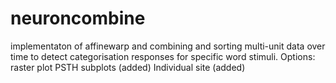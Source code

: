 # neuroncombine
implementaton of affinewarp and combining and sorting multi-unit data over time to detect categorisation responses for specific word stimuli.
Options:
raster plot
PSTH subplots (added)
Individual site (added)